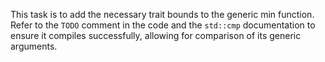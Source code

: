 This task is to add the necessary trait bounds to the generic min function. 
Refer to the `TODO` comment in the code and the `std::cmp` documentation to ensure it compiles successfully, allowing for comparison of its generic arguments.